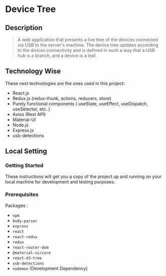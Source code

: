 # Device Tree
## Description 
> A web application that presents a live tree of the devices connected via USB to the server's machine. 
The device tree updates according to the divices connectivity and is defined in such a way that a USB hub is a branch, and a device is a
leaf.

## Technology Wise
These next technologies are the ones used in this project:
* React.js
* Redux.js (redux-thunk, actions, reducers, store)
* Purely functional components ( useState, useEffect, useDispatch, useSelector, etc..)
* Axios (Rest API)
* Material-UI
* Node.js
* Express.js
* usb-detections

## Local Setting
### Getting Started
These instructions will get you a copy of the project up and running on your local machine for development and testing purposes.
### Prerequisites
Packages :
* `npm`
* `body-parser`
* `express`
* `react`
* `react-redux`
* `redux`
* `react-router-dom`
* `@material-ui/core`
* `react-d3-tree`
* `usb-detections`
* `nodemon` (Development Dependency)

